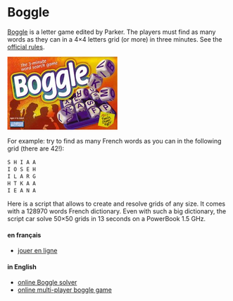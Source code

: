 Boggle
======

[Boggle](http://images.google.com/images?q=boggle) is a letter game edited by Parker. The players must find as many words as they can in a 4×4 letters grid (or more) in three minutes. See the [official rules](http://www.centralconnector.com/GAMES/boggle.html).

![Boggle](boggle.jpg)

For example: try to find as many French words as you can in the following grid (there are 42!):

    S H I A A
    I O S E H
    I L A R G
    H T K A A
    I E A N A

Here is a script that allows to create and resolve grids of any size. It comes with a 128970 words French dictionary. Even with such a big dictionary, the script car solve 50×50 grids in 13 seconds on a PowerBook 1.5 GHz.

#### en français
- [jouer en ligne](http://boggle.cluscrive.com/)

#### in English
- [online Boggle solver](http://www.circlemud.org/~jelson/software/netboggle.pl)
- [online multi-player boggle game](http://weboggle.shackworks.com/)
